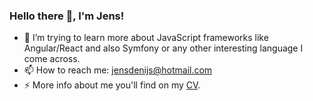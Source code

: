 ### Hello there 👋, I'm Jens!


- 🌱 I’m trying to learn more about JavaScript frameworks like Angular/React and also Symfony or any other interesting language I come across.
- 📫 How to reach me: jensdenijs@hotmail.com
- ⚡ More info about me you'll find on my [CV](https://github.com/JensDeNijs/JensDeNijs/files/7084366/CV_Junior_Webdev_JensDeNijs.pdf).

<!--
**JensDeNijs/JensDeNijs** is a ✨ _special_ ✨ repository because its `README.md` (this file) appears on your GitHub profile.

Here are some ideas to get you started:

- 🔭 I’m currently working on ...
- 🌱 I’m currently learning ...
- 👯 I’m looking to collaborate on ...
- 🤔 I’m looking for help with ...
- 💬 Ask me about ...
- 📫 How to reach me: ...
- 😄 Pronouns: ...
- ⚡ Fun fact: ...
-->
